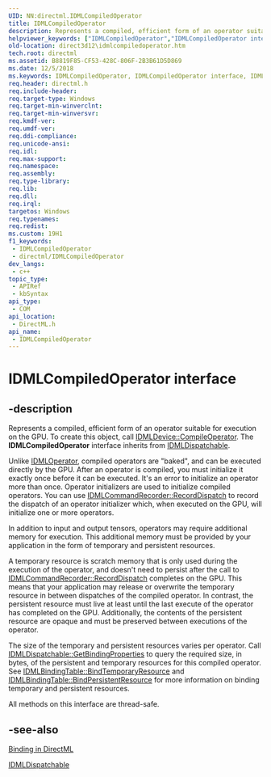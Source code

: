 ```yaml
---
UID: NN:directml.IDMLCompiledOperator
title: IDMLCompiledOperator
description: Represents a compiled, efficient form of an operator suitable for execution on the GPU. To create this object, call IDMLDevice::CompileOperator.
helpviewer_keywords: ["IDMLCompiledOperator","IDMLCompiledOperator interface","IDMLCompiledOperator interface","described","direct3d12.idmlcompiledoperator","directml/IDMLCompiledOperator"]
old-location: direct3d12\idmlcompiledoperator.htm
tech.root: directml
ms.assetid: B8819F85-CF53-428C-806F-2B3B61D5D869
ms.date: 12/5/2018
ms.keywords: IDMLCompiledOperator, IDMLCompiledOperator interface, IDMLCompiledOperator interface,described, direct3d12.idmlcompiledoperator, directml/IDMLCompiledOperator
req.header: directml.h
req.include-header: 
req.target-type: Windows
req.target-min-winverclnt: 
req.target-min-winversvr: 
req.kmdf-ver: 
req.umdf-ver: 
req.ddi-compliance: 
req.unicode-ansi: 
req.idl: 
req.max-support: 
req.namespace: 
req.assembly: 
req.type-library: 
req.lib: 
req.dll: 
req.irql: 
targetos: Windows
req.typenames: 
req.redist: 
ms.custom: 19H1
f1_keywords:
 - IDMLCompiledOperator
 - directml/IDMLCompiledOperator
dev_langs:
 - c++
topic_type:
 - APIRef
 - kbSyntax
api_type:
 - COM
api_location:
 - DirectML.h
api_name:
 - IDMLCompiledOperator
---
```


# IDMLCompiledOperator interface


## -description

Represents a compiled, efficient form of an operator suitable for execution on the GPU. To create this object, call [IDMLDevice::CompileOperator](/windows/win32/api/directml/nf-directml-idmldevice-compileoperator). The **IDMLCompiledOperator** interface inherits from [IDMLDispatchable](/windows/win32/api/directml/nn-directml-idmldispatchable).

Unlike [IDMLOperator](/windows/win32/api/directml/nn-directml-idmloperator), compiled operators are "baked", and can be executed directly by the GPU. After an operator is
    compiled, you must initialize it exactly once before it can be executed. It's an error to initialize an
    operator more than once. Operator initializers are used to initialize compiled operators.
    You can use [IDMLCommandRecorder::RecordDispatch](/windows/win32/api/directml/nf-directml-idmlcommandrecorder-recorddispatch) to record the dispatch of an operator initializer which, when
    executed on the GPU, will initialize one or more operators.

In addition to input and output tensors, operators may require additional memory for execution. This
    additional memory must be provided by your application in the form of temporary and persistent resources.

A temporary resource is scratch memory that is only used during the execution of the operator, and doesn't
    need to persist after the call to [IDMLCommandRecorder::RecordDispatch](/windows/win32/api/directml/nf-directml-idmlcommandrecorder-recorddispatch) completes on the GPU. This means that your
    application may release or overwrite the temporary resource in between dispatches of the compiled operator. In
    contrast, the persistent resource must live at least until the last execute of the operator has completed on
    the GPU. Additionally, the contents of the persistent resource are opaque and must be preserved between executions
    of the operator.

The size of the temporary and persistent resources varies per operator. Call
    [IDMLDispatchable::GetBindingProperties](/windows/win32/api/directml/nf-directml-idmldispatchable-getbindingproperties) to query the required size, in bytes, of the persistent and temporary
    resources for this compiled operator. See <a href="/windows/win32/api/directml/nf-directml-idmlbindingtable-bindtemporaryresource">IDMLBindingTable::BindTemporaryResource</a> and
    <a href="/windows/win32/api/directml/nf-directml-idmlbindingtable-bindpersistentresource">IDMLBindingTable::BindPersistentResource</a> for more information on binding temporary and persistent resources.

All methods on this interface are thread-safe.

## -see-also

[Binding in DirectML](/windows/ai/directml/dml-binding)

[IDMLDispatchable](/windows/win32/api/directml/nn-directml-idmldispatchable)
